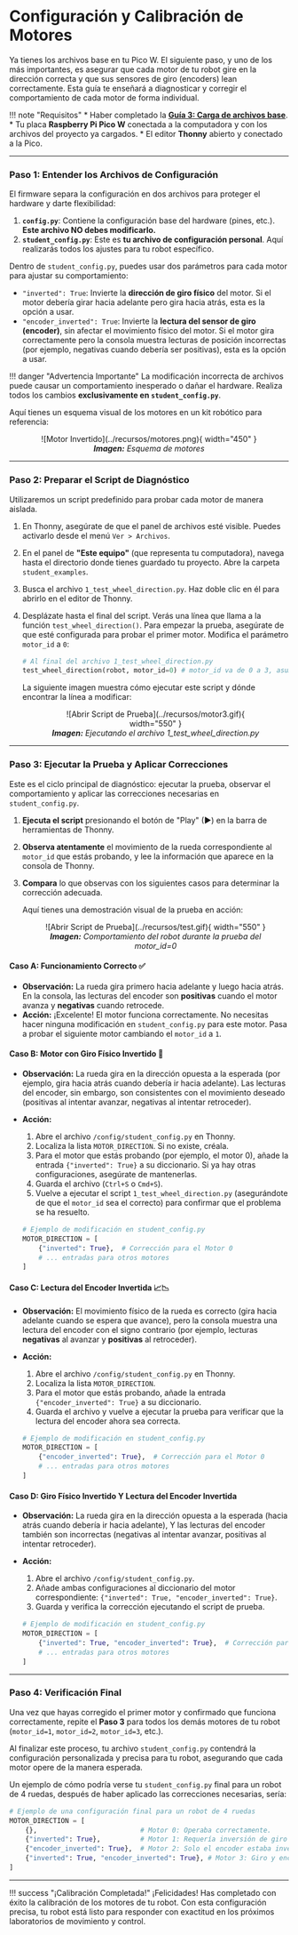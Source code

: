 # Configuración y Calibración de Motores

Ya tienes los archivos base en tu Pico W. El siguiente paso, y uno de los más importantes, es asegurar que cada motor de tu robot gire en la dirección correcta y que sus sensores de giro (encoders) lean correctamente. Esta guía te enseñará a diagnosticar y corregir el comportamiento de cada motor de forma individual.

!!! note "Requisitos"
    *   Haber completado la **[Guía 3: Carga de archivos base](../guides/base_guide.md)**.
    *   Tu placa **Raspberry Pi Pico W** conectada a la computadora y con los archivos del proyecto ya cargados.
    *   El editor **Thonny** abierto y conectado a la Pico.

---

### Paso 1: Entender los Archivos de Configuración

El firmware separa la configuración en dos archivos para proteger el hardware y darte flexibilidad:

1.  **`config.py`**: Contiene la configuración base del hardware (pines, etc.). **Este archivo NO debes modificarlo.**
2.  **`student_config.py`**: Este es **tu archivo de configuración personal**. Aquí realizarás todos los ajustes para tu robot específico.

Dentro de `student_config.py`, puedes usar dos parámetros para cada motor para ajustar su comportamiento:

*   `"inverted": True`: Invierte la **dirección de giro físico** del motor. Si el motor debería girar hacia adelante pero gira hacia atrás, esta es la opción a usar.
*   `"encoder_inverted": True`: Invierte la **lectura del sensor de giro (encoder)**, sin afectar el movimiento físico del motor. Si el motor gira correctamente pero la consola muestra lecturas de posición incorrectas (por ejemplo, negativas cuando debería ser positivas), esta es la opción a usar.

!!! danger "Advertencia Importante"
    La modificación incorrecta de archivos puede causar un comportamiento inesperado o dañar el hardware. Realiza todos los cambios **exclusivamente en `student_config.py`**.

Aquí tienes un esquema visual de los motores en un kit robótico para referencia:
<figure markdown="span" align="center">
  ![Motor Invertido](../recursos/motores.png){ width="450" }
  <figcaption><em><strong>Imagen:</strong> Esquema de motores</em></figcaption>
</figure>

---

### Paso 2: Preparar el Script de Diagnóstico

Utilizaremos un script predefinido para probar cada motor de manera aislada.

1.  En Thonny, asegúrate de que el panel de archivos esté visible. Puedes activarlo desde el menú `Ver > Archivos`.
2.  En el panel de **"Este equipo"** (que representa tu computadora), navega hasta el directorio donde tienes guardado tu proyecto. Abre la carpeta `student_examples`.
3.  Busca el archivo `1_test_wheel_direction.py`. Haz doble clic en él para abrirlo en el editor de Thonny.
4.  Desplázate hasta el final del script. Verás una línea que llama a la función `test_wheel_direction()`. Para empezar la prueba, asegúrate de que esté configurada para probar el primer motor. Modifica el parámetro `motor_id` a `0`:

    ```python
    # Al final del archivo 1_test_wheel_direction.py
    test_wheel_direction(robot, motor_id=0) # motor_id va de 0 a 3, asumiendo 4 motores.
    ```

    La siguiente imagen muestra cómo ejecutar este script y dónde encontrar la línea a modificar:
    <figure markdown="span" align="center">
      ![Abrir Script de Prueba](../recursos/motor3.gif){ width="550" }
      <figcaption><em><strong>Imagen:</strong> Ejecutando el archivo 1_test_wheel_direction.py</em></figcaption>
    </figure>

---

### Paso 3: Ejecutar la Prueba y Aplicar Correcciones

Este es el ciclo principal de diagnóstico: ejecutar la prueba, observar el comportamiento y aplicar las correcciones necesarias en `student_config.py`.

1.  **Ejecuta el script** presionando el botón de "Play" (▶) en la barra de herramientas de Thonny.
2.  **Observa atentamente** el movimiento de la rueda correspondiente al `motor_id` que estás probando, y lee la información que aparece en la consola de Thonny.
3.  **Compara** lo que observas con los siguientes casos para determinar la corrección adecuada.

    Aquí tienes una demostración visual de la prueba en acción:
    <figure markdown="span" align="center">
      ![Abrir Script de Prueba](../recursos/test.gif){ width="550" }
      <figcaption><em><strong>Imagen:</strong> Comportamiento del robot durante la prueba del motor_id=0</em></figcaption>
    </figure>

#### Caso A: Funcionamiento Correcto ✅

*   **Observación:** La rueda gira primero hacia adelante y luego hacia atrás. En la consola, las lecturas del encoder son **positivas** cuando el motor avanza y **negativas** cuando retrocede.
*   **Acción:** ¡Excelente! El motor funciona correctamente. No necesitas hacer ninguna modificación en `student_config.py` para este motor. Pasa a probar el siguiente motor cambiando el `motor_id` a `1`.

#### Caso B: Motor con Giro Físico Invertido 🔄

*   **Observación:** La rueda gira en la dirección opuesta a la esperada (por ejemplo, gira hacia atrás cuando debería ir hacia adelante). Las lecturas del encoder, sin embargo, son consistentes con el movimiento deseado (positivas al intentar avanzar, negativas al intentar retroceder).
*   **Acción:**
    1.  Abre el archivo `/config/student_config.py` en Thonny.
    2.  Localiza la lista `MOTOR_DIRECTION`. Si no existe, créala.
    3.  Para el motor que estás probando (por ejemplo, el motor 0), añade la entrada `{"inverted": True}` a su diccionario. Si ya hay otras configuraciones, asegúrate de mantenerlas.
    4.  Guarda el archivo (`Ctrl+S` o `Cmd+S`).
    5.  Vuelve a ejecutar el script `1_test_wheel_direction.py` (asegurándote de que el `motor_id` sea el correcto) para confirmar que el problema se ha resuelto.

    ```python
    # Ejemplo de modificación en student_config.py
    MOTOR_DIRECTION = [
        {"inverted": True},  # Corrección para el Motor 0
        # ... entradas para otros motores
    ]
    ```

#### Caso C: Lectura del Encoder Invertida 📈📉

*   **Observación:** El movimiento físico de la rueda es correcto (gira hacia adelante cuando se espera que avance), pero la consola muestra una lectura del encoder con el signo contrario (por ejemplo, lecturas **negativas** al avanzar y **positivas** al retroceder).
*   **Acción:**
    1.  Abre el archivo `/config/student_config.py` en Thonny.
    2.  Localiza la lista `MOTOR_DIRECTION`.
    3.  Para el motor que estás probando, añade la entrada `{"encoder_inverted": True}` a su diccionario.
    4.  Guarda el archivo y vuelve a ejecutar la prueba para verificar que la lectura del encoder ahora sea correcta.

    ```python
    # Ejemplo de modificación en student_config.py
    MOTOR_DIRECTION = [
        {"encoder_inverted": True},  # Corrección para el Motor 0
        # ... entradas para otros motores
    ]
    ```

#### Caso D: Giro Físico Invertido Y Lectura del Encoder Invertida

*   **Observación:** La rueda gira en la dirección opuesta a la esperada (hacia atrás cuando debería ir hacia adelante), Y las lecturas del encoder también son incorrectas (negativas al intentar avanzar, positivas al intentar retroceder).
*   **Acción:**
    1.  Abre el archivo `/config/student_config.py`.
    2.  Añade ambas configuraciones al diccionario del motor correspondiente: `{"inverted": True, "encoder_inverted": True}`.
    3.  Guarda y verifica la corrección ejecutando el script de prueba.

    ```python
    # Ejemplo de modificación en student_config.py
    MOTOR_DIRECTION = [
        {"inverted": True, "encoder_inverted": True},  # Corrección para el Motor 0
        # ... entradas para otros motores
    ]
    ```

---

### Paso 4: Verificación Final

Una vez que hayas corregido el primer motor y confirmado que funciona correctamente, repite el **Paso 3** para todos los demás motores de tu robot (`motor_id=1`, `motor_id=2`, `motor_id=3`, etc.).

Al finalizar este proceso, tu archivo `student_config.py` contendrá la configuración personalizada y precisa para tu robot, asegurando que cada motor opere de la manera esperada.

Un ejemplo de cómo podría verse tu `student_config.py` final para un robot de 4 ruedas, después de haber aplicado las correcciones necesarias, sería:

```python
# Ejemplo de una configuración final para un robot de 4 ruedas
MOTOR_DIRECTION = [
    {},                          # Motor 0: Operaba correctamente.
    {"inverted": True},          # Motor 1: Requería inversión de giro físico.
    {"encoder_inverted": True},  # Motor 2: Solo el encoder estaba invertido.
    {"inverted": True, "encoder_inverted": True}, # Motor 3: Giro y encoder invertidos.
]
```

---

!!! success "¡Calibración Completada!"
    ¡Felicidades! Has completado con éxito la calibración de los motores de tu robot. Con esta configuración precisa, tu robot está listo para responder con exactitud en los próximos laboratorios de movimiento y control.